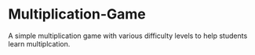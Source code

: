 # Multiplication-Game
A simple multiplication game with various difficulty levels to help students learn multiplcation.
